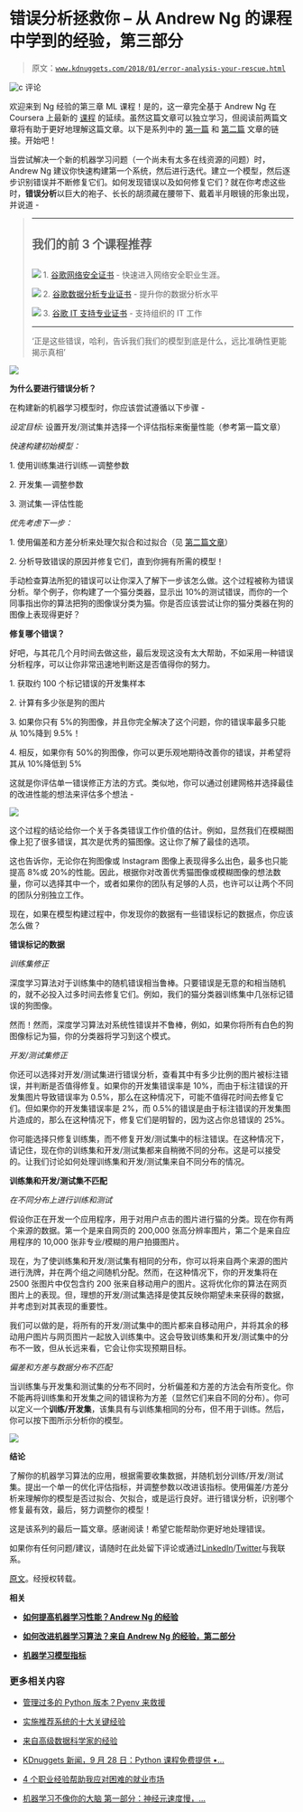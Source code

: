 # 错误分析拯救你 – 从 Andrew Ng 的课程中学到的经验，第三部分

> 原文：[`www.kdnuggets.com/2018/01/error-analysis-your-rescue.html`](https://www.kdnuggets.com/2018/01/error-analysis-your-rescue.html)

![c](img/3d9c022da2d331bb56691a9617b91b90.png) 评论

欢迎来到 Ng 经验的第三章 ML 课程！是的，这一章完全基于 Andrew Ng 在 Coursera 上最新的 [课程](https://www.coursera.org/learn/machine-learning-projects/home/welcome) 的延续。虽然这篇文章可以独立学习，但阅读前两篇文章将有助于更好地理解这篇文章。以下是系列中的 [第一篇](https://www.kdnuggets.com/2017/12/improve-machine-learning-performance-lessons-andrew-ng.html) 和 [第二篇](https://www.kdnuggets.com/2017/12/improve-machine-learning-algorithm-lessons-andrew-ng-part2.html) 文章的链接。开始吧！

当尝试解决一个新的机器学习问题（一个尚未有太多在线资源的问题）时，Andrew Ng 建议你快速构建第一个系统，然后进行迭代。建立一个模型，然后逐步识别错误并不断修复它们。如何发现错误以及如何修复它们？就在你考虑这些时，**错误分析**以巨大的袍子、长长的胡须藏在腰带下、戴着半月眼镜的形象出现，并说道 -

> * * *
> 
> ## 我们的前 3 个课程推荐
> ## 
> ![](img/0244c01ba9267c002ef39d4907e0b8fb.png) 1\. [谷歌网络安全证书](https://www.kdnuggets.com/google-cybersecurity) - 快速进入网络安全职业生涯。
> 
> ![](img/e225c49c3c91745821c8c0368bf04711.png) 2\. [谷歌数据分析专业证书](https://www.kdnuggets.com/google-data-analytics) - 提升你的数据分析水平
> 
> ![](img/0244c01ba9267c002ef39d4907e0b8fb.png) 3\. [谷歌 IT 支持专业证书](https://www.kdnuggets.com/google-itsupport) - 支持组织的 IT 工作
> 
> * * *
> 
> ‘正是这些错误，哈利，告诉我们我们的模型到底是什么，远比准确性更能揭示真相’

![](img/408390db2719285eaf2411fe107abaf8.png)

**为什么要进行错误分析？**

在构建新的机器学习模型时，你应该尝试遵循以下步骤 -

*设定目标:* 设置开发/测试集并选择一个评估指标来衡量性能（参考第一篇文章）

*快速构建初始模型：*

1\. 使用训练集进行训练 — 调整参数

2\. 开发集 — 调整参数

3\. 测试集 — 评估性能

*优先考虑下一步：*

1\. 使用偏差和方差分析来处理欠拟合和过拟合（见 [第二篇文章](https://www.kdnuggets.com/2017/12/improve-machine-learning-algorithm-lessons-andrew-ng-part2.html)）

2\. 分析导致错误的原因并修复它们，直到你拥有所需的模型！

手动检查算法所犯的错误可以让你深入了解下一步该怎么做。这个过程被称为错误分析。举个例子，你构建了一个猫分类器，显示出 10%的测试错误，而你的一个同事指出你的算法把狗的图像误分类为猫。你是否应该尝试让你的猫分类器在狗的图像上表现得更好？

**修复哪个错误？**

好吧，与其花几个月时间去做这些，最后发现这没有太大帮助，不如采用一种错误分析程序，可以让你非常迅速地判断这是否值得你的努力。

1\. 获取约 100 个标记错误的开发集样本

2\. 计算有多少张是狗的图片

3\. 如果你只有 5%的狗图像，并且你完全解决了这个问题，你的错误率最多只能从 10%降到 9.5%！

4\. 相反，如果你有 50%的狗图像，你可以更乐观地期待改善你的错误，并希望将其从 10%降低到 5%

这就是你评估单一错误修正方法的方式。类似地，你可以通过创建网格并选择最佳的改进性能的想法来评估多个想法 -

![](img/cf04c1b6c7390530155b1c7aa582881b.png)

这个过程的结论给你一个关于各类错误工作价值的估计。例如，显然我们在模糊图像上犯了很多错误，其次是优秀的猫图像。这让你了解了最佳的选项。

这也告诉你，无论你在狗图像或 Instagram 图像上表现得多么出色，最多也只能提高 8%或 20%的性能。因此，根据你对改善优秀猫图像或模糊图像的想法数量，你可以选择其中一个，或者如果你的团队有足够的人员，也许可以让两个不同的团队分别独立工作。

现在，如果在模型构建过程中，你发现你的数据有一些错误标记的数据点，你应该怎么做？

**错误标记的数据**

*训练集修正*

深度学习算法对于训练集中的随机错误相当鲁棒。只要错误是无意的和相当随机的，就不必投入过多时间去修复它们。例如，我们的猫分类器训练集中几张标记错误的狗图像。

然而！然而，深度学习算法对系统性错误并不鲁棒，例如，如果你将所有白色的狗图像标记为猫，你的分类器将学习到这个模式。

*开发/测试集修正*

你还可以选择对开发/测试集进行错误分析，查看其中有多少比例的图片被标注错误，并判断是否值得修复。如果你的开发集错误率是 10%，而由于标注错误的开发集图片导致错误率为 0.5%，那么在这种情况下，可能不值得花时间去修复它们。但如果你的开发集错误率是 2%，而 0.5%的错误是由于标注错误的开发集图片造成的，那么在这种情况下，修复它们是明智的，因为这占你总错误的 25%。

你可能选择只修复训练集，而不修复开发/测试集中的标注错误。在这种情况下，请记住，现在你的训练集和开发/测试集都来自稍微不同的分布。这是可以接受的。让我们讨论如何处理训练集和开发/测试集来自不同分布的情况。

**训练集和开发/测试集不匹配**

*在不同分布上进行训练和测试*

假设你正在开发一个应用程序，用于对用户点击的图片进行猫的分类。现在你有两个来源的数据。第一个是来自网页的 200,000 张高分辨率图片，第二个是来自应用程序的 10,000 张非专业/模糊的用户拍摄图片。

现在，为了使训练集和开发/测试集有相同的分布，你可以将来自两个来源的图片进行洗牌，并在两个组之间随机分配。然而，在这种情况下，你的开发集将在 2500 张图片中仅包含约 200 张来自移动用户的图片。这将优化你的算法在网页图片上的表现。但，理想的开发/测试集选择是使其反映你期望未来获得的数据，并考虑到对其表现的重要性。

我们可以做的是，将所有的开发/测试集中的图片都来自移动用户，并将其余的移动用户图片与网页图片一起放入训练集中。这会导致训练集和开发/测试集中的分布不一致，但从长远来看，它会让你实现预期目标。

*偏差和方差与数据分布不匹配*

当训练集与开发集和测试集的分布不同时，分析偏差和方差的方法会有所变化。你不能再将训练集和开发集之间的错误称为方差（显然它们来自不同的分布）。你可以定义一个**训练/开发集**，该集具有与训练集相同的分布，但不用于训练。然后，你可以按下图所示分析你的模型。

![](img/adb28c942474384fec298c9837b069b4.png)

**结论**

了解你的机器学习算法的应用，根据需要收集数据，并随机划分训练/开发/测试集。提出一个单一的优化评估指标，并调整参数以改进该指标。使用偏差/方差分析来理解你的模型是否过拟合、欠拟合，或是运行良好。进行错误分析，识别哪个修复最有效，最后，努力调整你的模型！

这是该系列的最后一篇文章。感谢阅读！希望它能帮助你更好地处理错误。

如果你有任何问题/建议，请随时在此处留下评论或通过[LinkedIn](https://www.linkedin.com/in/kritikajalan/)/[Twitter](https://twitter.com/Kritika_Jalan)与我联系。

[原文](https://towardsdatascience.com/error-analysis-to-your-rescue-773b401380ef)。经授权转载。

**相关**

+   [**如何提高机器学习性能？Andrew Ng 的经验**](https://www.kdnuggets.com/2017/12/improve-machine-learning-performance-lessons-andrew-ng.html)

+   [**如何改进机器学习算法？来自 Andrew Ng 的经验，第二部分**](https://www.kdnuggets.com/2017/12/improve-machine-learning-algorithm-lessons-andrew-ng-part2.html)

+   [**机器学习模型指标**](https://www.kdnuggets.com/2018/01/machine-learning-model-metrics.html)

### 更多相关内容

+   [管理过多的 Python 版本？Pyenv 来救援](https://www.kdnuggets.com/too-many-python-versions-to-manage-pyenv-to-the-rescue)

+   [实施推荐系统的十大关键经验](https://www.kdnuggets.com/2022/07/ten-key-lessons-implementing-recommendation-systems-business.html)

+   [来自高级数据科学家的经验](https://www.kdnuggets.com/2022/09/lessons-senior-data-scientist.html)

+   [KDnuggets 新闻，9 月 28 日：Python 课程免费提供 •…](https://www.kdnuggets.com/2022/n38.html)

+   [4 个职业经验帮助我应对困难的就业市场](https://www.kdnuggets.com/2023/05/4-lessons-made-difference-navigating-current-job-market.html)

+   [机器学习不像你的大脑 第一部分：神经元速度慢，…](https://www.kdnuggets.com/2022/04/machine-learning-like-brain-part-one-neurons-slow-slow-slow.html)
